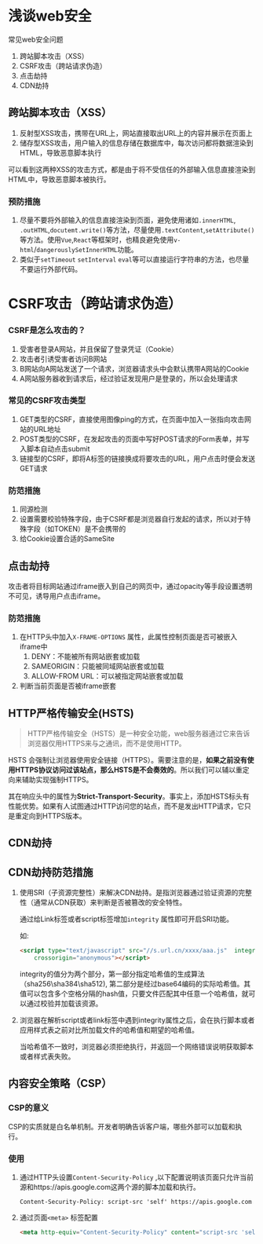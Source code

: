 # 浅谈web安全

[tag]:web|XSS|CSRF
[create]:2021-09-23

常见web安全问题

1. 跨站脚本攻击（XSS）
2. CSRF攻击（跨站请求伪造）
3. 点击劫持
4. CDN劫持

## 跨站脚本攻击（XSS）

1. 反射型XSS攻击，携带在URL上，网站直接取出URL上的内容并展示在页面上
2. 储存型XSS攻击，用户输入的信息存储在数据库中，每次访问都将数据渲染到HTML，导致恶意脚本执行

可以看到这两种XSS的攻击方式，都是由于将不受信任的外部输入信息直接渲染到HTML中，导致恶意脚本被执行。

### 预防措施

1. 尽量不要将外部输入的信息直接渲染到页面，避免使用诸如`.innerHTML`, `.outHTML`,`docutemt.write()`等方法，尽量使用`.textContent`,`setAttribute()`等方法。使用`Vue`,`React`等框架时，也精良避免使用`v-html`/`dangerouslySetInnerHTML`功能。
2. 类似于`setTimeout` `setInterval` `eval`等可以直接运行字符串的方法，也尽量不要运行外部代码。

# CSRF攻击（跨站请求伪造）

### CSRF是怎么攻击的？

1. 受害者登录A网站，并且保留了登录凭证（Cookie）
2. 攻击者引诱受害者访问B网站
3. B网站向A网站发送了一个请求，浏览器请求头中会默认携带A网站的Cookie
4. A网站服务器收到请求后，经过验证发现用户是登录的，所以会处理请求

### 常见的CSRF攻击类型

1. GET类型的CSRF，直接使用图像ping的方式，在页面中加入一张指向攻击网站的URL地址
2. POST类型的CSRF，在发起攻击的页面中写好POST请求的Form表单，并写入脚本自动点击submit
3. 链接型的CSRF，即将A标签的链接换成将要攻击的URL，用户点击时便会发送GET请求

### 防范措施

1. 同源检测
2. 设置需要校验特殊字段，由于CSRF都是浏览器自行发起的请求，所以对于特殊字段（如TOKEN）是不会携带的
3. 给Cookie设置合适的SameSite

## 点击劫持

攻击者将目标网站通过iframe嵌入到自己的网页中，通过opacity等手段设置透明不可见，诱导用户点击iframe。

### 防范措施

1. 在HTTP头中加入`X-FRAME-OPTIONS` 属性，此属性控制页面是否可被嵌入iframe中
    1. DENY：不能被所有网站嵌套或加载
    2. SAMEORIGIN：只能被同域网站嵌套或加载
    3. ALLOW-FROM URL：可以被指定网站嵌套或加载
2. 判断当前页面是否被iframe嵌套

## HTTP严格传输安全(HSTS)

> HTTP严格传输安全（HSTS）是一种安全功能，web服务器通过它来告诉浏览器仅用HTTPS来与之通讯，而不是使用HTTP。

HSTS 会强制让浏览器使用安全链接（HTTPS）。需要注意的是，**如果之前没有使用HTTPS协议访问过该站点，那么HSTS是不会奏效的**。所以我们可以辅以重定向来辅助实现强制HTTPS。

其在响应头中的属性为**Strict-Transport-Security**。事实上，添加HSTS标头有性能优势。如果有人试图通过HTTP访问您的站点，而不是发出HTTP请求，它只是重定向到HTTPS版本。

## CDN劫持

## CDN劫持防范措施

1. 使用SRI（子资源完整性）来解决CDN劫持。是指浏览器通过验证资源的完整性（通常从CDN获取）来判断是否被篡改的安全特性。
    
    通过给Link标签或者script标签增加`integrity` 属性即可开启SRI功能。
    
    如:
    
    ```html
    <script type="text/javascript" src="//s.url.cn/xxxx/aaa.js"  integrity="sha256-xxx sha384-yyy"
        crossorigin="anonymous"></script>
    ```
    
    integrity的值分为两个部分，第一部分指定哈希值的生成算法（sha256\sha384\sha512), 第二部分是经过base64编码的实际哈希值。其值可以包含多个空格分隔的hash值，只要文件匹配其中任意一个哈希值，就可以通过校验并加载该资源。
    
2. 浏览器在解析script或者link标签中遇到integrity属性之后，会在执行脚本或者应用样式表之前对比所加载文件的哈希值和期望的哈希值。
    
    当哈希值不一致时，浏览器必须拒绝执行，并返回一个网络错误说明获取脚本或者样式表失败。
    

## 内容安全策略（CSP）

### CSP的意义

CSP的实质就是白名单机制。开发者明确告诉客户端，哪些外部可以加载和执行。

### 使用

1. 通过HTTP头设置`Content-Security-Policy` ,以下配置说明该页面只允许当前源和https://apis.google.com这两个源的脚本加载和执行。
    
    ```
    Content-Security-Policy: script-src 'self' https://apis.google.com
    ```
    
2. 通过页面`<meta>` 标签配置
    
    ```html
    <meta http-equiv="Content-Security-Policy" content="script-src 'self' https://apis.google.com">
    ```